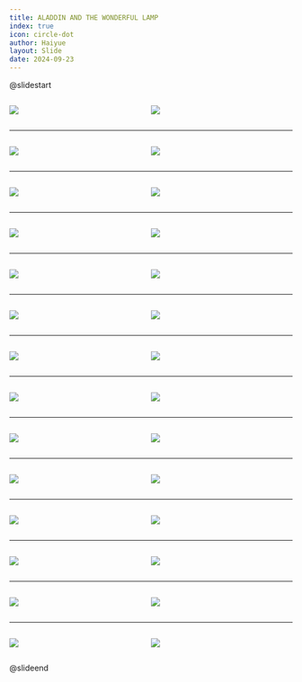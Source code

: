 ```yaml
---
title: ALADDIN AND THE WONDERFUL LAMP
index: true
icon: circle-dot
author: Haiyue
layout: Slide
date: 2024-09-23
---
```

 
@slidestart

<div style="display:flex">
<div style="flex:1">

![](https://raw.githubusercontent.com/yclord/reading/refs/heads/master/english/Level-T/ALADDIN%20AND%20THE%20WONDERFUL%20LAMP/001.webp)
</div>
<div style="flex:1">

![](https://raw.githubusercontent.com/yclord/reading/refs/heads/master/english/Level-T/ALADDIN%20AND%20THE%20WONDERFUL%20LAMP/002.webp)
</div>
</div>

---

<div style="display:flex">
<div style="flex:1">

![](https://raw.githubusercontent.com/yclord/reading/refs/heads/master/english/Level-T/ALADDIN%20AND%20THE%20WONDERFUL%20LAMP/003.webp)
</div>
<div style="flex:1">

![](https://raw.githubusercontent.com/yclord/reading/refs/heads/master/english/Level-T/ALADDIN%20AND%20THE%20WONDERFUL%20LAMP/004.webp)
</div>
</div>

---

<div style="display:flex">
<div style="flex:1">

![](https://raw.githubusercontent.com/yclord/reading/refs/heads/master/english/Level-T/ALADDIN%20AND%20THE%20WONDERFUL%20LAMP/005.webp)
</div>
<div style="flex:1">

![](https://raw.githubusercontent.com/yclord/reading/refs/heads/master/english/Level-T/ALADDIN%20AND%20THE%20WONDERFUL%20LAMP/006.webp)
</div>
</div>

---

<div style="display:flex">
<div style="flex:1">

![](https://raw.githubusercontent.com/yclord/reading/refs/heads/master/english/Level-T/ALADDIN%20AND%20THE%20WONDERFUL%20LAMP/007.webp)
</div>
<div style="flex:1">

![](https://raw.githubusercontent.com/yclord/reading/refs/heads/master/english/Level-T/ALADDIN%20AND%20THE%20WONDERFUL%20LAMP/008.webp)
</div>
</div>

---

<div style="display:flex">
<div style="flex:1">

![](https://raw.githubusercontent.com/yclord/reading/refs/heads/master/english/Level-T/ALADDIN%20AND%20THE%20WONDERFUL%20LAMP/009.webp)
</div>
<div style="flex:1">

![](https://raw.githubusercontent.com/yclord/reading/refs/heads/master/english/Level-T/ALADDIN%20AND%20THE%20WONDERFUL%20LAMP/010.webp)
</div>
</div>

---

<div style="display:flex">
<div style="flex:1">

![](https://raw.githubusercontent.com/yclord/reading/refs/heads/master/english/Level-T/ALADDIN%20AND%20THE%20WONDERFUL%20LAMP/011.webp)
</div>
<div style="flex:1">

![](https://raw.githubusercontent.com/yclord/reading/refs/heads/master/english/Level-T/ALADDIN%20AND%20THE%20WONDERFUL%20LAMP/012.webp)
</div>
</div>

---

<div style="display:flex">
<div style="flex:1">

![](https://raw.githubusercontent.com/yclord/reading/refs/heads/master/english/Level-T/ALADDIN%20AND%20THE%20WONDERFUL%20LAMP/013.webp)
</div>
<div style="flex:1">

![](https://raw.githubusercontent.com/yclord/reading/refs/heads/master/english/Level-T/ALADDIN%20AND%20THE%20WONDERFUL%20LAMP/014.webp)
</div>
</div>

---

<div style="display:flex">
<div style="flex:1">

![](https://raw.githubusercontent.com/yclord/reading/refs/heads/master/english/Level-T/ALADDIN%20AND%20THE%20WONDERFUL%20LAMP/015.webp)
</div>
<div style="flex:1">

![](https://raw.githubusercontent.com/yclord/reading/refs/heads/master/english/Level-T/ALADDIN%20AND%20THE%20WONDERFUL%20LAMP/016.webp)
</div>
</div>

---

<div style="display:flex">
<div style="flex:1">

![](https://raw.githubusercontent.com/yclord/reading/refs/heads/master/english/Level-T/ALADDIN%20AND%20THE%20WONDERFUL%20LAMP/017.webp)
</div>
<div style="flex:1">

![](https://raw.githubusercontent.com/yclord/reading/refs/heads/master/english/Level-T/ALADDIN%20AND%20THE%20WONDERFUL%20LAMP/018.webp)
</div>
</div>

---

<div style="display:flex">
<div style="flex:1">

![](https://raw.githubusercontent.com/yclord/reading/refs/heads/master/english/Level-T/ALADDIN%20AND%20THE%20WONDERFUL%20LAMP/019.webp)
</div>
<div style="flex:1">

![](https://raw.githubusercontent.com/yclord/reading/refs/heads/master/english/Level-T/ALADDIN%20AND%20THE%20WONDERFUL%20LAMP/020.webp)
</div>
</div>

---

<div style="display:flex">
<div style="flex:1">

![](https://raw.githubusercontent.com/yclord/reading/refs/heads/master/english/Level-T/ALADDIN%20AND%20THE%20WONDERFUL%20LAMP/021.webp)
</div>
<div style="flex:1">

![](https://raw.githubusercontent.com/yclord/reading/refs/heads/master/english/Level-T/ALADDIN%20AND%20THE%20WONDERFUL%20LAMP/022.webp)
</div>
</div>

---

<div style="display:flex">
<div style="flex:1">

![](https://raw.githubusercontent.com/yclord/reading/refs/heads/master/english/Level-T/ALADDIN%20AND%20THE%20WONDERFUL%20LAMP/023.webp)
</div>
<div style="flex:1">

![](https://raw.githubusercontent.com/yclord/reading/refs/heads/master/english/Level-T/ALADDIN%20AND%20THE%20WONDERFUL%20LAMP/024.webp)
</div>
</div>

---

<div style="display:flex">
<div style="flex:1">

![](https://raw.githubusercontent.com/yclord/reading/refs/heads/master/english/Level-T/ALADDIN%20AND%20THE%20WONDERFUL%20LAMP/025.webp)
</div>
<div style="flex:1">

![](https://raw.githubusercontent.com/yclord/reading/refs/heads/master/english/Level-T/ALADDIN%20AND%20THE%20WONDERFUL%20LAMP/026.webp)
</div>
</div>

---

<div style="display:flex">
<div style="flex:1">

![](https://raw.githubusercontent.com/yclord/reading/refs/heads/master/english/Level-T/ALADDIN%20AND%20THE%20WONDERFUL%20LAMP/027.webp)
</div>
<div style="flex:1">

![](https://raw.githubusercontent.com/yclord/reading/refs/heads/master/english/Level-T/ALADDIN%20AND%20THE%20WONDERFUL%20LAMP/028.webp)
</div>
</div>

@slideend